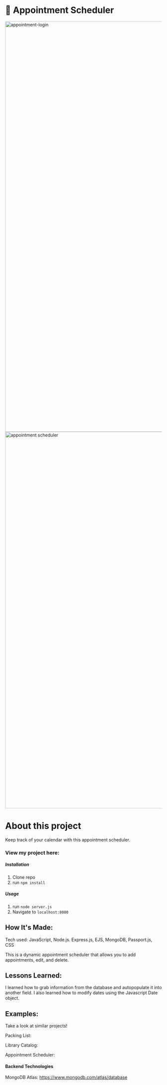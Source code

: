 # 📅 Appointment Scheduler

<img width="1315" alt="appointment-login" src="https://github.com/JacinthaDev/personalfullstack1/assets/129231721/9bbcee8c-aeb9-49be-b914-428a4659ce12">

<img width="1207" alt="appointment scheduler" src="https://github.com/JacinthaDev/personalfullstack1/assets/129231721/5cfefbae-c1bb-409e-92b4-7103647134f1">

# About this project
Keep track of your calendar with this appointment scheduler.


### View my project here: 

##### Installation

1. Clone repo
2. run `npm install`

##### Usage

1. run `node server.js`
2. Navigate to `localhost:8080`



## How It's Made:
Tech used: JavaScript, Node.js. Express.js, EJS, MongoDB, Passport.js, CSS

This is a dynamic appointment scheduler that allows you to add appointments, edit, and delete.

## Lessons Learned:
I learned how to grab information from the database and autopopulate it into another field. I also learned how to modify dates using the Javascript Date object.

## Examples:
Take a look at similar projects!

Packing List:

Library Catalog:

Appointment Scheduler:

#### Backend Technologies
MongoDB Atlas: https://www.mongodb.com/atlas/database



